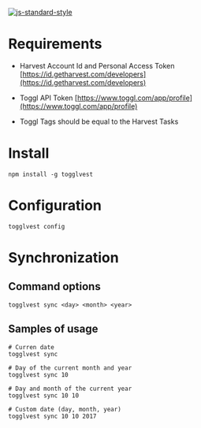 [![js-standard-style](https://cdn.rawgit.com/standard/standard/master/badge.svg)](http://standardjs.com)

# Requirements

* Harvest Account Id and Personal Access Token [https://id.getharvest.com/developers](https://id.getharvest.com/developers)

* Toggl API Token [https://www.toggl.com/app/profile](https://www.toggl.com/app/profile)

* Toggl Tags should be equal to the Harvest Tasks

# Install

```
npm install -g togglvest
```

# Configuration

```
togglvest config
```

# Synchronization

## Command options

```
togglvest sync <day> <month> <year>
```

## Samples of usage

```
# Curren date
togglvest sync

# Day of the current month and year
togglvest sync 10

# Day and month of the current year
togglvest sync 10 10

# Custom date (day, month, year)
togglvest sync 10 10 2017
```